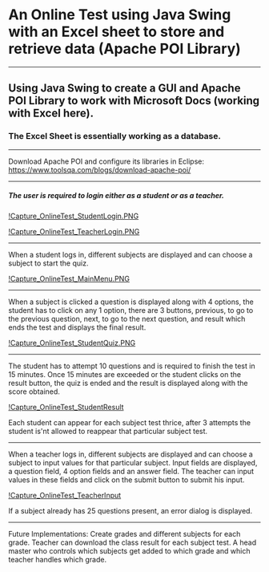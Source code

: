 # An Online Test using Java Swing with an Excel sheet to store and retrieve data (Apache POI Library)
 ***
 ## Using Java Swing to create a GUI and Apache POI Library to work with Microsoft Docs (working with Excel here).
 ### The Excel Sheet is essentially working as a database.
 
 ---
 Download Apache POI and configure its libraries in Eclipse: https://www.toolsqa.com/blogs/download-apache-poi/
 
 ---
##### The user is required to login either as a student or as a teacher.

[!Capture_OnlineTest_StudentLogin.PNG](https://github.com/04xRaynal/OnlineTest_JavaSwing_ApachePOI/blob/a7504a9aa21a330fa9a237a1a936c648886c609f/Captured%20Images/Capture_OnlineTest_StudentLogin.PNG)

[!Capture_OnlineTest_TeacherLogin.PNG](https://github.com/04xRaynal/OnlineTest_JavaSwing_ApachePOI/blob/a7504a9aa21a330fa9a237a1a936c648886c609f/Captured%20Images/Capture_OnlineTest_TeacherLogin.PNG)

---
When a student logs in, different subjects are displayed and can choose a subject to start the quiz.

[!Capture_OnlineTest_MainMenu.PNG](https://github.com/04xRaynal/OnlineTest_JavaSwing_ApachePOI/blob/a7504a9aa21a330fa9a237a1a936c648886c609f/Captured%20Images/Capture_OnlineTest_MainMenu.PNG)

---

When a subject is clicked a question is displayed along with 4 options, the student has to click on any 1 option,
there are 3 buttons, previous, to go to the previous question, next, to go to the next question, and result which ends the test and displays the final result.

[!Capture_OnlineTest_StudentQuiz.PNG](https://github.com/04xRaynal/OnlineTest_JavaSwing_ApachePOI/blob/a7504a9aa21a330fa9a237a1a936c648886c609f/Captured%20Images/Capture_OnlineTest_StudentQuiz.PNG)

---

The student has to attempt 10 questions and is required to finish the test in 15 minutes.
Once 15 minutes are exceeded or the student clicks on the result button, the quiz is ended and the result is displayed along with the score obtained.

[!Capture_OnlineTest_StudentResult](https://github.com/04xRaynal/OnlineTest_JavaSwing_ApachePOI/blob/a7504a9aa21a330fa9a237a1a936c648886c609f/Captured%20Images/Capture_OnlineTest_StudentResult.PNG)

Each student can appear for each subject test thrice, after 3 attempts the student is'nt allowed to reappear that particular subject test.

---

When a teacher logs in, different subjects are displayed and can choose a subject to input values for that particular subject.
Input fields are displayed, a question field, 4 option fields and an answer field.
The teacher can input values in these fields and click on the submit button to submit his input.

[!Capture_OnlineTest_TeacherInput](https://github.com/04xRaynal/OnlineTest_JavaSwing_ApachePOI/blob/a7504a9aa21a330fa9a237a1a936c648886c609f/Captured%20Images/Capture_OnlineTest_TeacherInput.PNG)

If a subject already has 25 questions present, an error dialog is displayed.

---

Future Implementations:
Create grades and different subjects for each grade.
Teacher can download the class result for each subject test.
A head master who controls which subjects get added to which grade and which teacher handles which grade.